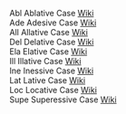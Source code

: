 Abl Ablative Case [Wiki](https://en.wikipedia.org/wiki/Ablative_case)<br>
Ade Adesive Case [Wiki](https://en.wikipedia.org/wiki/Adessive_case)<br>
All Allative Case [Wiki](https://en.wikipedia.org/wiki/Allative_case)<br>
Del Delative Case [Wiki](https://en.wikipedia.org/wiki/Delative_case)<br>
Ela Elative Case [Wiki](https://en.wikipedia.org/wiki/Elative_case)<br>
Ill Illative Case [Wiki](https://en.wikipedia.org/wiki/Illative_case)<br>
Ine Inessive Case [Wiki](https://en.wikipedia.org/wiki/Inessive_case)<br>
Lat Lative Case [Wiki](https://en.wikipedia.org/wiki/Lative_case)<br>
Loc Locative Case [Wiki](https://en.wikipedia.org/wiki/Locative_case)<br>
Supe Superessive Case [Wiki](https://en.wikipedia.org/wiki/Superessive_case)<br>
